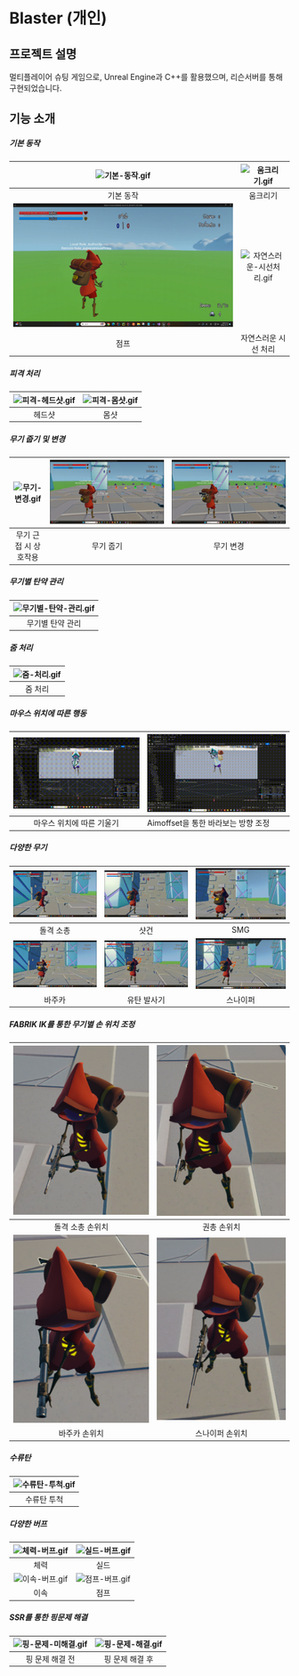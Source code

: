 # Blaster (개인)

## 프로젝트 설명

멀티플레이어 슈팅 게임으로, Unreal Engine과 C++를 활용했으며, 리슨서버를 통해 구현되었습니다.

## 기능 소개

##### 기본 동작

| ![기본-동작.gif](./readme-assets/기본-동작.gif) | ![움크리기.gif](./readme-assets/움크리기.gif)             |
|:---------------------------------------:|:-------------------------------------------------:|
| 기본 동작                                   | 움크리기                                              |
| ![점프.gif](./readme-assets/점프.gif)       | ![자연스러운-시선처리.gif](./readme-assets/자연스러운-시선처리.gif) |
| 점프                                      | 자연스러운 시선 처리                                       |

##### 피격 처리

| ![피격-헤드샷.gif](./readme-assets/피격-헤드샷.gif) | ![피격-몸샷.gif](./readme-assets/피격-몸샷.gif) |
|:-----------------------------------------:|:---------------------------------------:|
| 헤드샷                                       | 몸샷                                      |

##### 무기 줍기 및 변경

| ![무기-변경.gif](./readme-assets/무기-근접-시-상호작용-활성화.gif) | ![무기-변경.gif](./readme-assets/무기-줍기.gif) | ![무기-변경.gif](./readme-assets/무기-변경.gif) |
|:--------------------------------------------------:|:---------------------------------------:|:---------------------------------------:|
| 무기 근접 시 상호작용                                       | 무기 줍기                                   | 무기 변경                                   |

##### 무기별 탄약 관리

| ![무기별-탄약-관리.gif](./readme-assets/무기별-탄약-관리.gif) |
|:-----------------------------------------------:|
| 무기별 탄약 관리                                       |

##### 줌 처리

| ![줌-처리.gif](./readme-assets/줌-처리.gif) |
|:-------------------------------------:|
| 줌 처리                                  |

##### 마우스 위치에 따른 행동

| <img title="" src="./readme-assets/마우스 위치에 따른 기울기 조정.gif" alt="마우스 위치에 따른 기울기 조정.gif" data-align="center"> | <img title="" src="./readme-assets/AimOffset을 통한 바라보는 방향 조정.gif" alt="AimOffset을 통한 바라보는 방향 조정.gif" data-align="center"> |
|:----------------------------------------------------------------------------------------------------------:| ------------------------------------------------------------------------------------------------------------------------ |
| 마우스 위치에 따른 기울기                                                                                             | Aimoffset을 통한 바라보는 방향 조정                                                                                                 |

##### 다양한 무기

| ![돌격소총.gif](./readme-assets/돌격소총.gif) | ![샷건.gif](./readme-assets/샷건.gif)       | ![SMG.gif](./readme-assets/SMG.gif)   |
|:-------------------------------------:|:---------------------------------------:|:-------------------------------------:|
| 돌격 소총                                 | 샷건                                      | SMG                                   |
| ![바주카.gif](./readme-assets/바주카.gif)   | ![유탄발사기.gif](./readme-assets/유탄발사기.gif) | ![스나이퍼.gif](./readme-assets/스나이퍼.gif) |
| 바주카                                   | 유탄 발사기                                  | 스나이퍼                                  |

##### FABRIK IK를 통한 무기별 손 위치 조정

| <img title="" src="./readme-assets/돌격 소총 손위치.png" alt="돌격 소총 손위치.png" width="282"> | ![권총 손위치.png](./readme-assets/권총%20손위치.png)                                        |
|:----------------------------------------------------------------------------------:|:----------------------------------------------------------------------------------:|
| 돌격 소총 손위치                                                                          | 권총 손위치                                                                             |
| ![바주카 손위치.png](./readme-assets/바주카%20손위치.png)                                      | <img title="" src="./readme-assets/스나이퍼 손 위치.png" alt="스나이퍼 손 위치.png" width="266"> |
| 바주카 손위치                                                                            | 스나이퍼 손위치                                                                           |

##### 수류탄

| ![수류탄-투척.gif](./readme-assets/수류탄-투척.gif) |
|:-----------------------------------------:|
| 수류탄 투척                                    |

##### 다양한 버프

| ![체력-버프.gif](./readme-assets/체력-버프.gif) | ![실드-버프.gif](./readme-assets/실드-버프.gif) |
|:---------------------------------------:|:---------------------------------------:|
| 체력                                      | 실드                                      |
| ![이속-버프.gif](./readme-assets/이속-버프.gif) | ![점프-버프.gif](./readme-assets/점프-버프.gif) |
| 이속                                      | 점프                                      |

##### SSR를 통한 핑문제 해결

| ![핑-문제-미해결.gif](./readme-assets/핑-문제-미해결.gif) | ![핑-문제-해결.gif](./readme-assets/핑-문제-해결.gif) |
|:---------------------------------------------:|:-------------------------------------------:|
| 핑 문제 해결 전                                     | 핑 문제 해결 후                                   |
